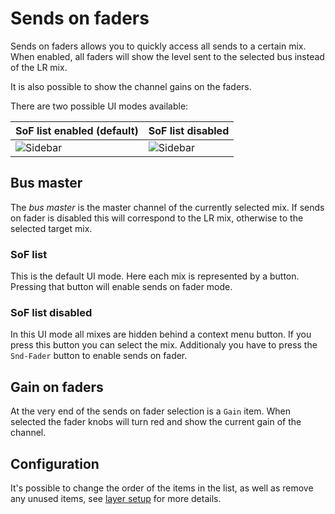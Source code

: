 # Sends on faders

Sends on faders allows you to quickly access all sends to a certain mix.
When enabled, all faders will show the level sent to the selected bus instead of the LR mix.

It is also possible to show the channel gains on the faders.

There are two possible UI modes available:

| SoF list enabled (default)                               | SoF list disabled                                |
|----------------------------------------------------------|--------------------------------------------------|
| ![Sidebar](img/generated/sidebar-soflist-screenshot.png) | ![Sidebar](img/generated/sidebar-screenshot.png) |

## Bus master

The *bus master* is the master channel of the currently selected mix.
If sends on fader is disabled this will correspond to the LR mix, otherwise to the selected target mix.

### SoF list

This is the default UI mode. Here each mix is represented by a button.
Pressing that button will enable sends on fader mode.

### SoF list disabled

In this UI mode all mixes are hidden behind a context menu button. If you press this button you can select the mix.
Additionaly you have to press the `Snd-Fader` button to enable sends on fader.

## Gain on faders

At the very end of the sends on fader selection is a `Gain` item. When selected the fader knobs will turn red
and show the current gain of the channel.

## Configuration

It's possible to change the order of the items in the list, as well as remove any unused items,
see [layer setup](layers.md) for more details.
